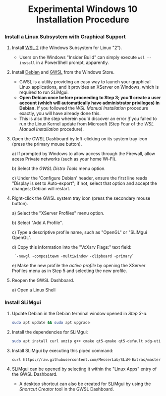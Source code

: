 <h1><p align="center">Experimental Windows 10 Installation Procedure</p></h1>

<h3>Install a Linux Subsystem with Graphical Support</h3>

1) Install [WSL 2](https://docs.microsoft.com/en-us/windows/wsl/install-win10) (the Windows Subsystem for Linux "2").

    - Users on the Windows "Insider Build" can simply execute `wsl --install` in a PowerShell prompt, apparently.
    
2) Install [Debian](https://www.microsoft.com/en-ca/p/debian/9msvkqc78pk6?activetab=pivot:overviewtab) and [GWSL](https://www.microsoft.com/en-ca/p/gwsl/9nl6kd1h33v3?activetab=pivot:overviewtab) from the Windows Store.

    - GWSL is a utility providing an easy way to launch your graphical Linux applications, and it provides an XServer on Windows, which is required to run SLiMgui.
    - **Open Debian once before proceeding to Step 3; you'll create a user account (which will automatically have administrator privileges) in Debian.** If you followed the _WSL Manual Installation_ procedure exactly, you will have already done this.
    - This is also the step wherein you'd discover an error _if_ you failed to run the Linux Kernel update from Microsoft (Step Four of the _WSL Manual Installation_ procedure).

3) Open the GWSL Dashboard by left-clicking on its system tray icon (press the primary mouse button).

    a) If prompted by Windows to allow access through the Firewall, allow acess Private networks (such as your home Wi-Fi).
    
    b) Select the _GWSL Distro Tools_ menu option.
    
    c) Under the 'Configure Debian' header, ensure the first line reads "Display is set to Auto-export"; if not, select that option and accept the changes; Debian will restart.
	
4) Right-click the GWSL system tray icon (press the secondary mouse button).

	a) Select the "XServer Profiles" menu option.
  
	b) Select "Add A Profile".
  
	c) Type a descriptive profile name, such as "OpenGL" or "SLiMgui OpenGL".

	d) Copy this information into the "VcXsrv Flags:" text field:
	
		`-nowgl -compositewm -multiwindow -clipboard -primary`

	e) Make the new profile the _active profile_ by opening the XServer Profiles menu as in Step 5 and selecting the new profile.

7)  Reopen the GWSL Dashboard.

	a) Open a Linux Shell

<h3>Install SLiMgui</h3>

1) Update Debian in the Debian terminal window opened in _Step 3-a_:
    
    ```bash
    sudo apt update && sudo apt upgrade
    ```

2) Install the dependencies for SLiMgui:
	  
    ```bash
    sudo apt install curl unzip g++ cmake qt5-qmake qt5-default xdg-utils firefox-esr
    ```

3) Install SLiMgui by executing this piped command:

    ```bash
    curl https://raw.githubusercontent.com/MesserLab/SLiM-Extras/master/installation/DebianUbuntuInstall.sh | sudo bash -s
    ```

4) SLiMgui can be opened by selecting it within the "Linux Apps" entry of the GWSL Dashboard.

    - A desktop shortcut can also be created for SLiMgui by using the _Shortcut Creator_ tool in the GWSL Dashboard.
